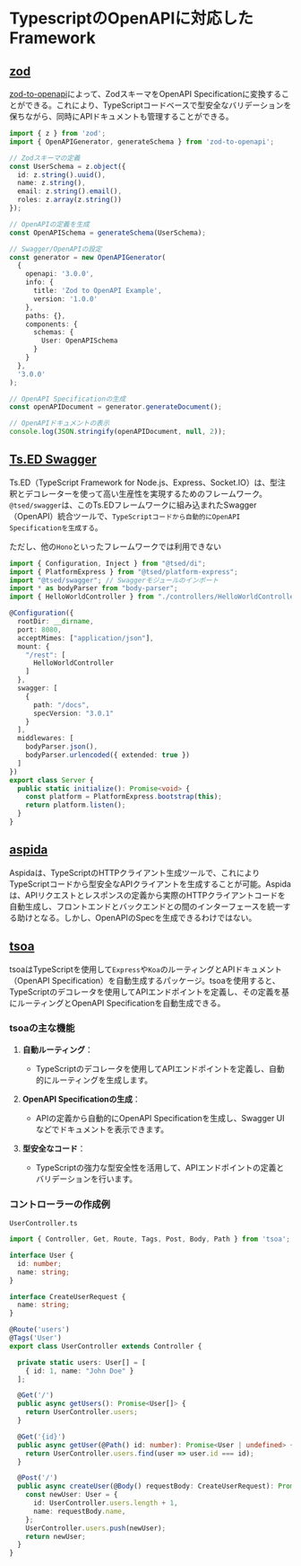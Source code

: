 # TypescriptのOpenAPIに対応したFramework

## [zod](https://github.com/colinhacks/zod)

[zod-to-openapi](https://github.com/asteasolutions/zod-to-openapi)によって、ZodスキーマをOpenAPI Specificationに変換することができる。これにより、TypeScriptコードベースで型安全なバリデーションを保ちながら、同時にAPIドキュメントも管理することができる。

```ts
import { z } from 'zod';
import { OpenAPIGenerator, generateSchema } from 'zod-to-openapi';

// Zodスキーマの定義
const UserSchema = z.object({
  id: z.string().uuid(),
  name: z.string(),
  email: z.string().email(),
  roles: z.array(z.string())
});

// OpenAPIの定義を生成
const OpenAPISchema = generateSchema(UserSchema);

// Swagger/OpenAPIの設定
const generator = new OpenAPIGenerator(
  {
    openapi: '3.0.0',
    info: {
      title: 'Zod to OpenAPI Example',
      version: '1.0.0'
    },
    paths: {},
    components: {
      schemas: {
        User: OpenAPISchema
      }
    }
  },
  '3.0.0'
);

// OpenAPI Specificationの生成
const openAPIDocument = generator.generateDocument();

// OpenAPIドキュメントの表示
console.log(JSON.stringify(openAPIDocument, null, 2));
```

## [Ts.ED Swagger](https://tsed.io/tutorials/swagger.html)

Ts.ED（TypeScript Framework for Node.js、Express、Socket.IO）は、型注釈とデコレーターを使って高い生産性を実現するためのフレームワーク。`@tsed/swagger`は、このTs.EDフレームワークに組み込まれたSwagger（OpenAPI）統合ツールで、`TypeScriptコードから自動的にOpenAPI Specificationを生成する`。

ただし、他の`Hono`といったフレームワークでは利用できない

```ts
import { Configuration, Inject } from "@tsed/di";
import { PlatformExpress } from "@tsed/platform-express";
import "@tsed/swagger"; // Swaggerモジュールのインポート
import * as bodyParser from "body-parser";
import { HelloWorldController } from "./controllers/HelloWorldController";

@Configuration({
  rootDir: __dirname,
  port: 8080,
  acceptMimes: ["application/json"],
  mount: {
    "/rest": [
      HelloWorldController
    ]
  },
  swagger: [
    {
      path: "/docs",
      specVersion: "3.0.1"
    }
  ],
  middlewares: [
    bodyParser.json(),
    bodyParser.urlencoded({ extended: true })
  ]
})
export class Server {
  public static initialize(): Promise<void> {
    const platform = PlatformExpress.bootstrap(this);
    return platform.listen();
  }
}
```

## [aspida](https://github.com/aspida/aspida)
  
Aspidaは、TypeScriptのHTTPクライアント生成ツールで、これによりTypeScriptコードから型安全なAPIクライアントを生成することが可能。Aspidaは、APIリクエストとレスポンスの定義から実際のHTTPクライアントコードを自動生成し、フロントエンドとバックエンドとの間のインターフェースを統一する助けとなる。しかし、OpenAPIのSpecを生成できるわけではない。

## [tsoa](https://github.com/lukeautry/tsoa)

tsoaはTypeScriptを使用して`Express`や`Koa`のルーティングとAPIドキュメント（OpenAPI Specification）を自動生成するパッケージ。tsoaを使用すると、TypeScriptのデコレータを使用してAPIエンドポイントを定義し、その定義を基にルーティングとOpenAPI Specificationを自動生成できる。

### tsoaの主な機能

1. **自動ルーティング**：
   - TypeScriptのデコレータを使用してAPIエンドポイントを定義し、自動的にルーティングを生成します。

2. **OpenAPI Specificationの生成**：
   - APIの定義から自動的にOpenAPI Specificationを生成し、Swagger UIなどでドキュメントを表示できます。

3. **型安全なコード**：
   - TypeScriptの強力な型安全性を活用して、APIエンドポイントの定義とバリデーションを行います。

### コントローラーの作成例

`UserController.ts`

```ts
import { Controller, Get, Route, Tags, Post, Body, Path } from 'tsoa';

interface User {
  id: number;
  name: string;
}

interface CreateUserRequest {
  name: string;
}

@Route('users')
@Tags('User')
export class UserController extends Controller {

  private static users: User[] = [
    { id: 1, name: "John Doe" }
  ];

  @Get('/')
  public async getUsers(): Promise<User[]> {
    return UserController.users;
  }

  @Get('{id}')
  public async getUser(@Path() id: number): Promise<User | undefined> {
    return UserController.users.find(user => user.id === id);
  }

  @Post('/')
  public async createUser(@Body() requestBody: CreateUserRequest): Promise<User> {
    const newUser: User = {
      id: UserController.users.length + 1,
      name: requestBody.name,
    };
    UserController.users.push(newUser);
    return newUser;
  }
}
```
